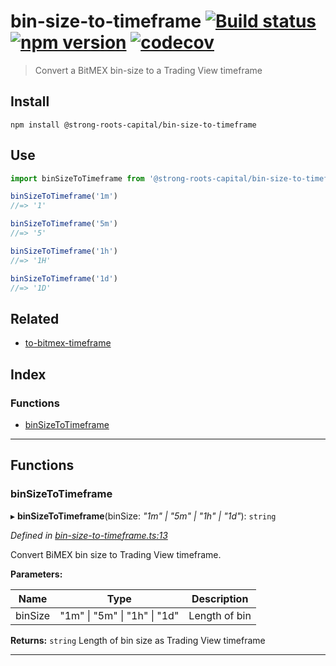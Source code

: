 
bin-size-to-timeframe [![Build status](https://travis-ci.org/strong-roots-capital/bin-size-to-timeframe.svg?branch=master)](https://travis-ci.org/strong-roots-capital/bin-size-to-timeframe) [![npm version](https://img.shields.io/npm/v/@strong-roots-capital/bin-size-to-timeframe.svg)](https://npmjs.org/package/@strong-roots-capital/bin-size-to-timeframe) [![codecov](https://codecov.io/gh/strong-roots-capital/bin-size-to-timeframe/branch/master/graph/badge.svg)](https://codecov.io/gh/strong-roots-capital/bin-size-to-timeframe)
==================================================================================================================================================================================================================================================================================================================================================================================================================================================================================================================================================

> Convert a BitMEX bin-size to a Trading View timeframe

Install
-------

```shell
npm install @strong-roots-capital/bin-size-to-timeframe
```

Use
---

```typescript
import binSizeToTimeframe from '@strong-roots-capital/bin-size-to-timeframe'

binSizeToTimeframe('1m')
//=> '1'

binSizeToTimeframe('5m')
//=> '5'

binSizeToTimeframe('1h')
//=> '1H'

binSizeToTimeframe('1d')
//=> '1D'
```

Related
-------

*   [to-bitmex-timeframe](TODO)

## Index

### Functions

* [binSizeToTimeframe](#binsizetotimeframe)

---

## Functions

<a id="binsizetotimeframe"></a>

###  binSizeToTimeframe

▸ **binSizeToTimeframe**(binSize: *"1m" \| "5m" \| "1h" \| "1d"*): `string`

*Defined in [bin-size-to-timeframe.ts:13](https://github.com/strong-roots-capital/bin-size-to-timeframe/blob/f005e24/src/bin-size-to-timeframe.ts#L13)*

Convert BiMEX bin size to Trading View timeframe.

**Parameters:**

| Name | Type | Description |
| ------ | ------ | ------ |
| binSize | "1m" \| "5m" \| "1h" \| "1d" |  Length of bin |

**Returns:** `string`
Length of bin size as Trading View timeframe

___

